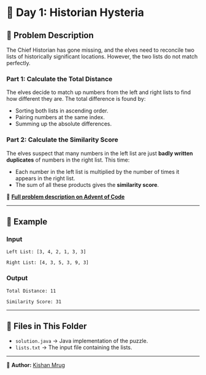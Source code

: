 # 🎄 Day 1: Historian Hysteria

## 📜 Problem Description
The Chief Historian has gone missing, and the elves need to reconcile two lists of historically significant locations. However, the two lists do not match perfectly.

### **Part 1: Calculate the Total Distance**
The elves decide to match up numbers from the left and right lists to find how different they are. The total difference is found by:
- Sorting both lists in ascending order.
- Pairing numbers at the same index.
- Summing up the absolute differences.

### **Part 2: Calculate the Similarity Score**
The elves suspect that many numbers in the left list are just **badly written duplicates** of numbers in the right list. This time:
- Each number in the left list is multiplied by the number of times it appears in the right list.
- The sum of all these products gives the **similarity score**.

📖 **[Full problem description on Advent of Code](https://adventofcode.com/2024/day/1)**

---

## 📌 Example
### **Input**

`Left List: [3, 4, 2, 1, 3, 3]`

`Right List: [4, 3, 5, 3, 9, 3]`

### **Output**

`Total Distance: 11`

`Similarity Score: 31`

---

## 📂 Files in This Folder
- `solution.java` → Java implementation of the puzzle.
- `lists.txt` → The input file containing the lists.

---

📝 **Author:** [Kishan Mrug](https://github.com/kmrug)